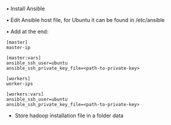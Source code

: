 • Install Ansible

• Edit Ansible host file, for Ubuntu it can be found in /etc/ansible

• Add at the end:

```
[master]
master-ip

[master:vars]
ansible_ssh_user=ubuntu
ansible_ssh_private_key_file=<path-to-private-key>

[workers]
worker-ips

[workers:vars]
ansible_ssh_user=ubuntu
ansible_ssh_private_key_file=<path-to-private-key>

```

* Store hadoop installation file in a folder data
